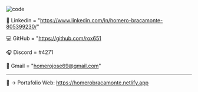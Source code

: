 ![code](https://user-images.githubusercontent.com/96498455/152651016-a89b52f4-7a2f-467d-915f-26b492b7b07a.png)


  :pencil: Linkedin = "https://www.linkedin.com/in/homero-bracamonte-805399230/"
  
  :computer: GitHub = "https://github.com/rox651
  
  :headphones: Discord = #4271
  
  :email: Gmail = "homerojose69@gmail.com"
  
  -----------------------------------------------

  :briefcase: -> Portafolio Web: https://homerobracamonte.netlify.app



